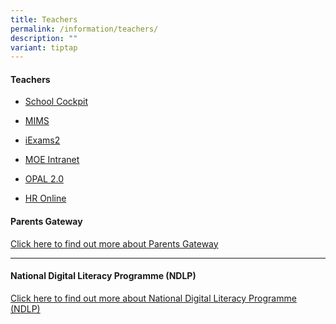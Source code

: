 ```yaml
---
title: Teachers
permalink: /information/teachers/
description: ""
variant: tiptap
---
```

<h4><strong>Teachers</strong></h4>
<ul data-tight="true" class="tight">
<li>
<p><a href="https://schoolcockpit.moe.gov.sg/" rel="noopener" target="_blank">School Cockpit</a>
</p>
</li>
<li>
<p><a href="https://mims.moe.gov.sg/" rel="noopener" target="_blank">MIMS</a>
</p>
</li>
<li>
<p><a href="https://iexams.seab.gov.sg/sso/login" rel="noopener" target="_blank">iExams2</a>
</p>
</li>
<li>
<p><a href="https://intranet.moe.gov.sg/" rel="noopener" target="_blank">MOE Intranet</a>
</p>
</li>
<li>
<p><a href="https://tinyurl.com/2020opal" rel="noopener" target="_blank">OPAL 2.0</a>
</p>
</li>
<li>
<p><a href="https://intranet.moe.gov.sg/hronline" rel="noopener" target="_blank">HR Online</a>
</p>
</li>
</ul>
<h4><strong>Parents Gateway</strong></h4>
<p><a href="/partners/parents-gateway" rel="noopener noreferrer nofollow" target="_blank">Click here to find out more about Parents Gateway</a>
</p>
<hr>
<h4><strong>National Digital Literacy Programme (NDLP)</strong></h4>
<p><a href="/ndlp" rel="noopener" target="_blank">Click here to find out more about National Digital Literacy Programme (NDLP)</a>
</p>